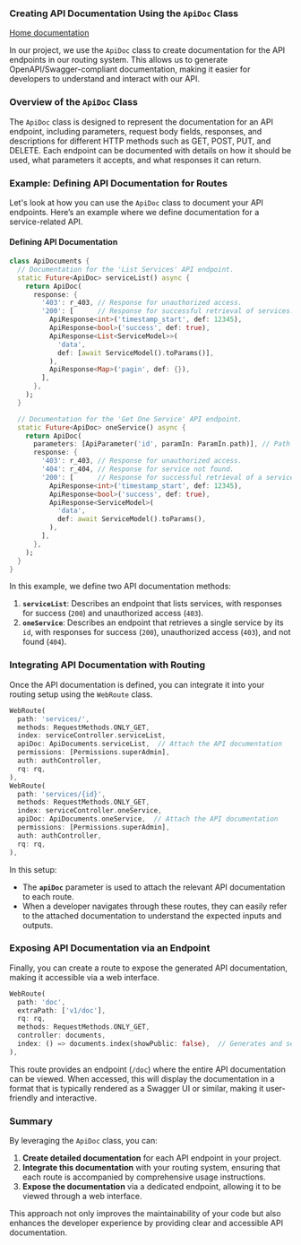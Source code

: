 ### Creating API Documentation Using the `ApiDoc` Class
[Home documentation](docs/README.md)

In our project, we use the `ApiDoc` class to create documentation for the API endpoints in our routing system. This allows us to generate OpenAPI/Swagger-compliant documentation, making it easier for developers to understand and interact with our API.

### Overview of the `ApiDoc` Class

The `ApiDoc` class is designed to represent the documentation for an API endpoint, including parameters, request body fields, responses, and descriptions for different HTTP methods such as GET, POST, PUT, and DELETE. Each endpoint can be documented with details on how it should be used, what parameters it accepts, and what responses it can return.

### Example: Defining API Documentation for Routes

Let's look at how you can use the `ApiDoc` class to document your API endpoints. Here’s an example where we define documentation for a service-related API.

#### Defining API Documentation

```dart
class ApiDocuments {
  // Documentation for the 'List Services' API endpoint.
  static Future<ApiDoc> serviceList() async {
    return ApiDoc(
      response: {
        '403': r_403, // Response for unauthorized access.
        '200': [      // Response for successful retrieval of services.
          ApiResponse<int>('timestamp_start', def: 12345),
          ApiResponse<bool>('success', def: true),
          ApiResponse<List<ServiceModel>>(
            'data',
            def: [await ServiceModel().toParams()],
          ),
          ApiResponse<Map>('pagin', def: {}),
        ],
      },
    );
  }

  // Documentation for the 'Get One Service' API endpoint.
  static Future<ApiDoc> oneService() async {
    return ApiDoc(
      parameters: [ApiParameter('id', paramIn: ParamIn.path)], // Path parameter 'id'.
      response: {
        '403': r_403, // Response for unauthorized access.
        '404': r_404, // Response for service not found.
        '200': [      // Response for successful retrieval of a service.
          ApiResponse<int>('timestamp_start', def: 12345),
          ApiResponse<bool>('success', def: true),
          ApiResponse<ServiceModel>(
            'data',
            def: await ServiceModel().toParams(),
          ),
        ],
      },
    );
  }
}
```

In this example, we define two API documentation methods:

1. **`serviceList`**: Describes an endpoint that lists services, with responses for success (`200`) and unauthorized access (`403`).
2. **`oneService`**: Describes an endpoint that retrieves a single service by its `id`, with responses for success (`200`), unauthorized access (`403`), and not found (`404`).

### Integrating API Documentation with Routing

Once the API documentation is defined, you can integrate it into your routing setup using the `WebRoute` class.

```dart
WebRoute(
  path: 'services/',
  methods: RequestMethods.ONLY_GET,
  index: serviceController.serviceList,
  apiDoc: ApiDocuments.serviceList,  // Attach the API documentation
  permissions: [Permissions.superAdmin],
  auth: authController,
  rq: rq,
),
WebRoute(
  path: 'services/{id}',
  methods: RequestMethods.ONLY_GET,
  index: serviceController.oneService,
  apiDoc: ApiDocuments.oneService,  // Attach the API documentation
  permissions: [Permissions.superAdmin],
  auth: authController,
  rq: rq,
),
```

In this setup:

- The **`apiDoc`** parameter is used to attach the relevant API documentation to each route. 
- When a developer navigates through these routes, they can easily refer to the attached documentation to understand the expected inputs and outputs.

### Exposing API Documentation via an Endpoint

Finally, you can create a route to expose the generated API documentation, making it accessible via a web interface.

```dart
WebRoute(
  path: 'doc',
  extraPath: ['v1/doc'],
  rq: rq,
  methods: RequestMethods.ONLY_GET,
  controller: documents,
  index: () => documents.index(showPublic: false),  // Generates and serves the documentation
),
```

This route provides an endpoint (`/doc`) where the entire API documentation can be viewed. When accessed, this will display the documentation in a format that is typically rendered as a Swagger UI or similar, making it user-friendly and interactive.

### Summary

By leveraging the `ApiDoc` class, you can:

1. **Create detailed documentation** for each API endpoint in your project.
2. **Integrate this documentation** with your routing system, ensuring that each route is accompanied by comprehensive usage instructions.
3. **Expose the documentation** via a dedicated endpoint, allowing it to be viewed through a web interface.

This approach not only improves the maintainability of your code but also enhances the developer experience by providing clear and accessible API documentation.
